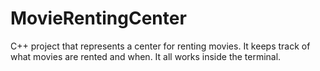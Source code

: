 # MovieRentingCenter

C++ project that represents a center for renting movies. It keeps track of what movies are rented and when. It all works inside the terminal.
